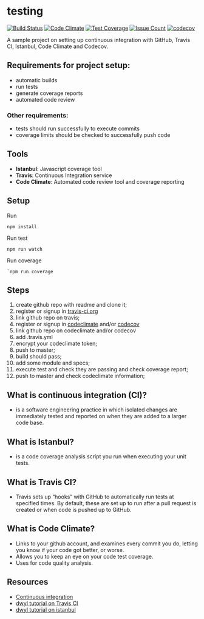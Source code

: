 # testing

[![Build Status](https://travis-ci.org/skibinska/testing.svg?branch=master)](https://travis-ci.org/skibinska/testing)
[![Code Climate](https://codeclimate.com/github/skibinska/testing/badges/gpa.svg)](https://codeclimate.com/github/skibinska/testing)
[![Test Coverage](https://codeclimate.com/github/skibinska/testing/badges/coverage.svg)](https://codeclimate.com/github/skibinska/testing/coverage)
[![Issue Count](https://codeclimate.com/github/skibinska/testing/badges/issue_count.svg)](https://codeclimate.com/github/skibinska/testing)
[![codecov](https://codecov.io/gh/skibinska/testing/branch/master/graph/badge.svg)](https://codecov.io/gh/skibinska/testing)


A sample project on setting up continuous integration with GitHub, Travis CI, Istanbul, Code Climate and Codecov.
## Requirements for project setup:

* automatic builds
* run tests
* generate coverage reports
* automated code review

### Other requirements:

* tests should run successfully to execute commits
* coverage limits should be checked to successfully push code

## Tools

* **Istanbul**: Javascript coverage tool
* **Travis**: Continuous Integration service
* **Code Climate**: Automated code review tool and coverage reporting

## Setup
Run
```
npm install
```
Run test
```
npm run watch
```
Run coverage
```
`npm run coverage
```
## Steps
1. create github repo with readme and clone it;
2. register or signup in [travis-ci.org](https://travis-ci.org/)
3. link github repo on travis;
4. register or signup in [codeclimate](https://codeclimate.com) and/or [codecov](https://codecov.io)
5. link github repo on codeclimate and/or codecov
6. add .travis.yml
7. encrypt your codeclimate token;
8. push to master;
9. build should pass;
10. add some module and specs;
11. execute test and check they are passing and check coverage report;
12. push to master and check codeclimate information;



## What is continuous integration (CI)?

* is a software engineering practice in which isolated changes are immediately tested and reported on when they are added to a larger code base.


## What is Istanbul?

* is a code coverage analysis script you run when executing your unit tests.

## What is Travis CI?

* Travis sets up “hooks” with GitHub to automatically run tests at specified times.
  By default, these are set up to run after a pull request is created or when code is pushed up to GitHub.


## What is Code Climate?

* Links to your github account, and examines every commit you do, letting you know if your code got better, or worse.
* Allows you to keep an eye on your code test coverage.
* Uses for code quality analysis.

## Resources
* [Continuous integration](https://www.thoughtworks.com/continuous-integration)
* [dwyl tutorial on Travis CI](https://github.com/dwyl/learn-travis)
* [dwyl tutorial on istanbul](https://github.com/dwyl/learn-istanbul)
